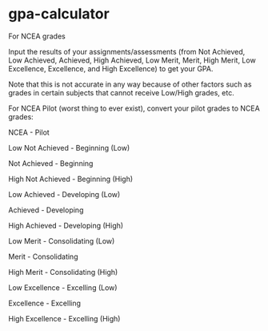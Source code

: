 # gpa-calculator
For NCEA grades

Input the results of your assignments/assessments (from Not Achieved, Low Achieved, Achieved, High Achieved, Low Merit, Merit, High Merit, Low Excellence, Excellence, and High Excellence) to get your GPA.

Note that this is not accurate in any way because of other factors such as grades in certain subjects that cannot receive Low/High grades, etc.

For NCEA Pilot (worst thing to ever exist), convert your pilot grades to NCEA grades:

NCEA - Pilot

Low Not Achieved - Beginning (Low)

Not Achieved - Beginning

High Not Achieved - Beginning (High)

Low Achieved - Developing (Low)

Achieved - Developing

High Achieved - Developing (High)

Low Merit - Consolidating (Low)

Merit - Consolidating

High Merit - Consolidating (High)

Low Excellence - Excelling (Low)

Excellence - Excelling

High Excellence - Excelling (High)
